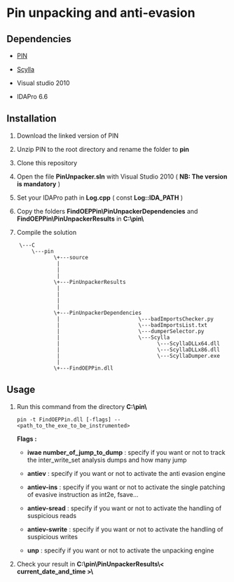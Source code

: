 # Pin unpacking and anti-evasion

## Dependencies

* [PIN](http://software.intel.com/sites/landingpage/pintool/downloads/pin-2.14-71313-msvc10-windows.zip)

* [Scylla](https://github.com/NtQuery/Scylla) 

* Visual studio 2010

* IDAPro 6.6


## Installation

1. Download the linked version of PIN

2. Unzip PIN to the root directory and rename the folder to **pin**

3. Clone this repository

4. Open the file **PinUnpacker.sln** with Visual Studio 2010 ( **NB: The version is mandatory** )

5. Set your IDAPro path in **Log.cpp** ( const **Log::IDA_PATH** )

6. Copy the folders **FindOEPPin\PinUnpackerDependencies** and **FindOEPPin\PinUnpackerResults** in **C:\pin\\**

7. Compile the solution 

```
	\---C
	    \---pin
			   \+---source
			   	| 	     
			   	|
			   	|
			   \+---PinUnpackerResults
			   	|
			   	|
			   	|
			   	|
			   \+---PinUnpackerDependencies 
			   	|						  \---badImportsChecker.py
			   	|			              \---badImportsList.txt
			   	|						  \---dumperSelector.py
			   	|						  \---Scylla
			   	|								\---ScyllaDLLx64.dll
			   	|								\---ScyllaDLLx86.dll
			   	|								\---ScyllaDumper.exe
			   	|
			   \+---FindOEPPin.dll
```

## Usage

1. Run this command from the directory **C:\pin\\**

	```
	pin -t FindOEPPin.dll [-flags] -- <path_to_the_exe_to_be_instrumented>
	```

	**Flags :**
	- **iwae number_of_jump_to_dump** : specify if you want or not to track the inter_write_set analysis dumps and how many jump


	- **antiev** : specify if you want or not to activate the anti evasion engine


	- **antiev-ins** : specify if you want or not to activate the single patching of evasive instruction as int2e, fsave...


	- **antiev-sread** : specify if you want or not to activate the handling of suspicious reads


	- **antiev-swrite** : specify if you want or not to activate the handling of suspicious writes


	- **unp** : specify if you want or not to activate the unpacking engine


2. Check your result in **C:\pin\PinUnpackerResults\\< current_date_and_time >\\**
